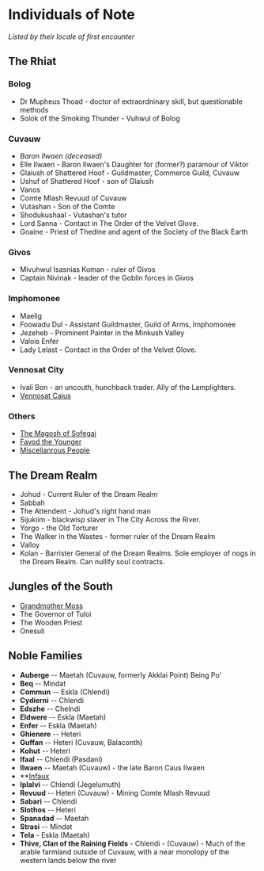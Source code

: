 # Individuals of Note
_Listed by their locale of first encounter_

## The Rhiat

### Bolog
* Dr Mupheus Thoad - doctor of extraordninary skill, but questionable methods
* Solok of the Smoking Thunder - Vuhwul of Bolog 

### Cuvauw
* _Baron Ilwaen (deceased)_
* Elle Ilwaen - Baron Ilwaen's Daughter for (former?) paramour of Viktor
* Glaiush of Shattered Hoof - Guildmaster, Commerce Guild, Cuvauw
* Ushuf of Shattered Hoof - son of Glaiush
* Vanos
* Comte Mlash Revuud of Cuvauw
* Vutashan - Son of the Comte
* Shodukushaal - Vutashan's tutor
* Lord Sanna - Contact in The Order of the Velvet Glove.
* Goaine - Priest of Thedine and agent of the Society of the Black Earth 

### Givos
* Mivuhwul Isasnias Koman - ruler of Givos
* Captain Nivinak - leader of the Goblin forces in Givos 

### Imphomonee
* Maelig
* Foowadu Dul - Assistant Guildmaster, Guild of Arms, Imphomonee
* Jezeheb - Prominent Painter in the Minkush Valley
* Valois Enfer
* Lady Lelast - Contact in the Order of the Velvet Glove. 

### Vennosat City
* Ivali Bon - an uncouth, hunchback trader. Ally of the Lamplighters. 
* [Vennosat Caius](vennosat_caius.md)

### Others
* [The Magosh of Sofegai](the_magosh_of_sofegai.md)
* [Favod the Younger](favod_the_younger.md)
* [Miscellanrous People](miscellaneous_people.md)

## The Dream Realm
* Johud - Current Ruler of the Dream Realm
* Sabbah
* The Attendent - Johud's right hand man
* Sijukiim - blackwisp slaver in The City Across the River.
* Yorgo - the Old Torturer
* The Walker in the Wastes - former ruler of the Dream Realm
* Valloy
* Kolan - Barrister General of the Dream Realms. Sole employer of nogs in the Dream Realm. Can nullify soul contracts. 

## Jungles of the South
* [Grandmother Moss](grandmother_moss.md)
* The Governor of Tuloi
* The Wooden Priest
* Onesuli

## Noble Families

* **Auberge** -- Maetah (Cuvauw, formerly Akklai Point) Being Po'
* **Beq** -- Mindat
* **Commun** -- Eskla (Chlendi)
* **Cydierni** -- Chlendi
* **Edszhe** -- Chelndi
* **Eldwere** -- Eskla (Maetah)
* **Enfer** -- Eskla (Maetah)
* **Ghienere** -- Heteri
* **Guffan** -- Heteri (Cuvauw, Balaconth)
* **Kohut** -- Heteri
* **Ifaal** -- Chlendi (Pasdani)
* **Ilwaen** -- Maetah (Cuvauw) - the late Baron Caus Ilwaen
* **[Infaux](house_infaux.md)
* **Iplalvi** -- Chlendi (Jegelumuth)
* **Revuud** -- Heteri (Cuvauw) - Mining Comte Mlash Revuud
* **Sabari** -- Chlendi
* **Slothos** -- Heteri
* **Spanadad** -- Maetah
* **Strasi** -- Mindat
* **Tela** - Eskla (Maetah)
* **Thive, Clan of the Raining Fields** - Chlendi - (Cuvauw) - Much of the arable farmland outside of Cuvauw, with a near monolopy of the western lands below the river 